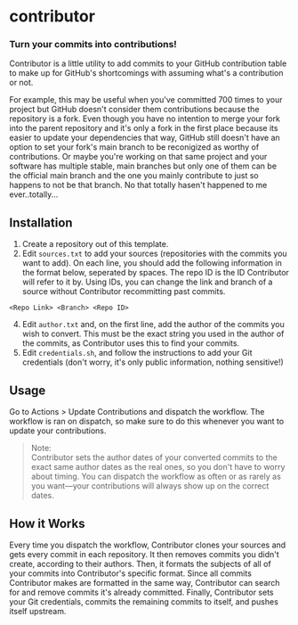 # contributor
### Turn your commits into contributions!

Contributor is a little utility to add commits to your GitHub contribution table to make up for GitHub's shortcomings with assuming what's a contribution or not.

For example, this may be useful when you've committed 700 times to your project but GitHub doesn't consider them contributions because the repository is a fork. Even though you have no intention to merge your fork into the parent repository and it's only a fork in the first place because its easier to update your dependencies that way, GitHub still doesn't have an option to set your fork's main branch to be reconigized as worthy of contributions. Or maybe you're working on that same project and your software has multiple stable, main branches but only one of them can be the official main branch and the one you mainly contribute to just so happens to not be that branch. No that totally hasen't happened to me ever..totally...

## Installation
1. Create a repository out of this template.
2. Edit `sources.txt` to add your sources (repositories with the commits you want to add). On each line, you should add the following information in the format below, seperated by spaces. The repo ID is the ID Contributor will refer to it by. Using IDs, you can change the link and branch of a source without Contributor recommitting past commits.
```
<Repo Link> <Branch> <Repo ID>
```
4. Edit `author.txt` and, on the first line, add the author of the commits you wish to convert. This must be the exact string you used in the author of the commits, as Contributor uses this to find your commits.
5. Edit `credentials.sh`, and follow the instructions to add your Git credentials (don't worry, it's only public information, nothing sensitive!)

## Usage
Go to Actions > Update Contributions and dispatch the workflow. The workflow is ran on dispatch, so make sure to do this whenever you want to update your contributions.
> Note:\
> Contributor sets the author dates of your converted commits to the exact same author dates as the real ones, so you don't have to worry about timing. You can dispatch the workflow as often or as rarely as you want&mdash;your contributions will always show up on the correct dates.

## How it Works
Every time you dispatch the workflow, Contributor clones your sources and gets every commit in each repository. It then removes commits you didn't create, according to their authors. Then, it formats the subjects of all of your commits into Contributor's specific format. Since all commits Contributor makes are formatted in the same way, Contributor can search for and remove commits it's already committed. Finally, Contributor sets your Git credentials, commits the remaining commits to itself, and pushes itself upstream.
